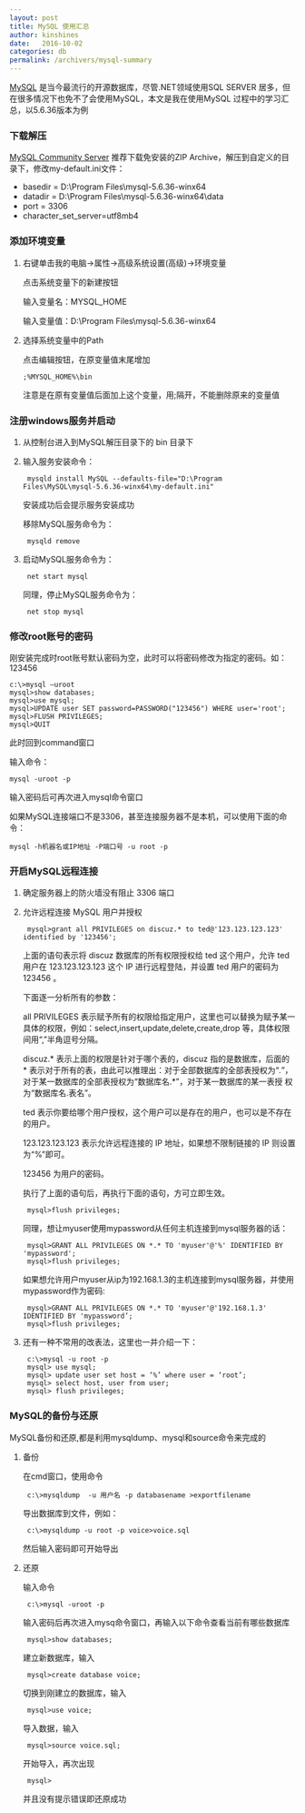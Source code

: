 ```yaml
---
layout: post
title: MySQL 使用汇总
author: kinshines
date:   2016-10-02
categories: db
permalink: /archivers/mysql-summary
---
```


<p class="lead"> <a href="https://www.mysql.com/">MySQL</a> 是当今最流行的开源数据库，尽管.NET领域使用SQL SERVER 居多，但在很多情况下也免不了会使用MySQL，本文是我在使用MySQL 过程中的学习汇总，以5.6.36版本为例</p>

### 下载解压
[MySQL Community Server](https://dev.mysql.com/downloads/mysql/)
推荐下载免安装的ZIP Archive，解压到自定义的目录下，修改my-default.ini文件：
* basedir = D:\Program Files\mysql-5.6.36-winx64
* datadir = D:\Program Files\mysql-5.6.36-winx64\data
* port = 3306
* character_set_server=utf8mb4

### 添加环境变量
1. 右键单击我的电脑->属性->高级系统设置(高级)->环境变量

    点击系统变量下的新建按钮

    输入变量名：MYSQL_HOME

    输入变量值：D:\Program Files\mysql-5.6.36-winx64

 2. 选择系统变量中的Path

     点击编辑按钮，在原变量值末尾增加  
     
        ;%MYSQL_HOME%\bin

     注意是在原有变量值后面加上这个变量，用;隔开，不能删除原来的变量值

### 注册windows服务并启动
1. 从控制台进入到MySQL解压目录下的 bin 目录下
2. 输入服务安装命令：

        mysqld install MySQL --defaults-file="D:\Program Files\MySQL\mysql-5.6.36-winx64\my-default.ini"

    安装成功后会提示服务安装成功

    移除MySQL服务命令为：
    
        mysqld remove
3. 启动MySQL服务命令为：

        net start mysql

    同理，停止MySQL服务命令为：
        
        net stop mysql

### 修改root账号的密码
刚安装完成时root账号默认密码为空，此时可以将密码修改为指定的密码。如：123456

    c:\>mysql –uroot
    mysql>show databases;
    mysql>use mysql;
    mysql>UPDATE user SET password=PASSWORD("123456") WHERE user='root';
    mysql>FLUSH PRIVILEGES;
    mysql>QUIT

此时回到command窗口

输入命令：

    mysql -uroot -p 
输入密码后可再次进入mysql命令窗口

如果MySQL连接端口不是3306，甚至连接服务器不是本机，可以使用下面的命令：

    mysql -h机器名或IP地址 -P端口号 -u root -p

### 开启MySQL远程连接
1. 确定服务器上的防火墙没有阻止 3306 端口
2. 允许远程连接 MySQL 用户并授权

        mysql>grant all PRIVILEGES on discuz.* to ted@'123.123.123.123' identified by '123456';

    上面的语句表示将 discuz 数据库的所有权限授权给 ted 这个用户，允许 ted 用户在 123.123.123.123 这个 IP 进行远程登陆，并设置 ted 用户的密码为 123456 。

    下面逐一分析所有的参数：

    all PRIVILEGES 表示赋予所有的权限给指定用户，这里也可以替换为赋予某一具体的权限，例如：select,insert,update,delete,create,drop 等，具体权限间用“,”半角逗号分隔。

    discuz.* 表示上面的权限是针对于哪个表的，discuz 指的是数据库，后面的 * 表示对于所有的表，由此可以推理出：对于全部数据库的全部表授权为“*.*”，对于某一数据库的全部表授权为“数据库名.*”，对于某一数据库的某一表授 权为“数据库名.表名”。

    ted 表示你要给哪个用户授权，这个用户可以是存在的用户，也可以是不存在的用户。

    123.123.123.123 表示允许远程连接的 IP 地址，如果想不限制链接的 IP 则设置为“%”即可。

    123456 为用户的密码。

    执行了上面的语句后，再执行下面的语句，方可立即生效。

        mysql>flush privileges;

    同理，想让myuser使用mypassword从任何主机连接到mysql服务器的话：

        mysql>GRANT ALL PRIVILEGES ON *.* TO 'myuser'@'%' IDENTIFIED BY 'mypassword';
        mysql>flush privileges;

    如果想允许用户myuser从ip为192.168.1.3的主机连接到mysql服务器，并使用mypassword作为密码:

        mysql>GRANT ALL PRIVILEGES ON *.* TO 'myuser'@'192.168.1.3' IDENTIFIED BY 'mypassword’;
        mysql>flush privileges;

3. 还有一种不常用的改表法，这里也一并介绍一下：

        c:\>mysql -u root -p
        mysql> use mysql;
        mysql> update user set host = ‘%’ where user = ‘root’;
        mysql> select host, user from user;
        mysql> flush privileges;

### MySQL的备份与还原
MySQL备份和还原,都是利用mysqldump、mysql和source命令来完成的
1. 备份

    在cmd窗口，使用命令
    
        c:\>mysqldump  -u 用户名 -p databasename >exportfilename
        
    导出数据库到文件，例如：
    
        c:\>mysqldump -u root -p voice>voice.sql
        
    然后输入密码即可开始导出
2. 还原

    输入命令
    
        c:\>mysql -uroot -p 
        
    输入密码后再次进入mysq命令窗口，再输入以下命令查看当前有哪些数据库
    
        mysql>show databases;

    建立新数据库，输入
    
        mysql>create database voice;

    切换到刚建立的数据库，输入
    
        mysql>use voice;

    导入数据，输入

        mysql>source voice.sql;

    开始导入，再次出现

        mysql>

    并且没有提示错误即还原成功


